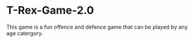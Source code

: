 # T-Rex-Game-2.0
This game is a fun offence and defence game that can be played by any age catergory.
